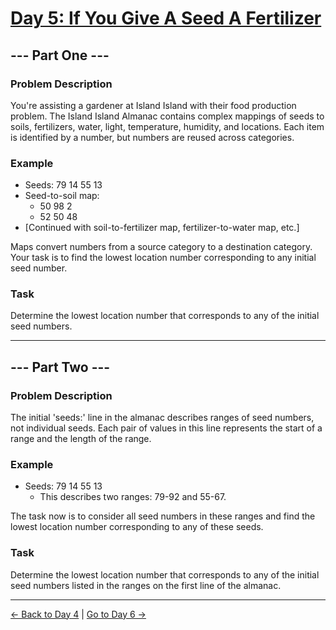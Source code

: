 
# [Day 5: If You Give A Seed A Fertilizer](https://adventofcode.com/2023/day/5)

## --- Part One ---

### Problem Description

You're assisting a gardener at Island Island with their food production problem. The Island Island Almanac contains complex mappings of seeds to soils, fertilizers, water, light, temperature, humidity, and locations. Each item is identified by a number, but numbers are reused across categories.

### Example

- Seeds: 79 14 55 13
- Seed-to-soil map:
  - 50 98 2
  - 52 50 48
- [Continued with soil-to-fertilizer map, fertilizer-to-water map, etc.]

Maps convert numbers from a source category to a destination category. Your task is to find the lowest location number corresponding to any initial seed number.

### Task

Determine the lowest location number that corresponds to any of the initial seed numbers.

---

## --- Part Two ---

### Problem Description

The initial 'seeds:' line in the almanac describes ranges of seed numbers, not individual seeds. Each pair of values in this line represents the start of a range and the length of the range.

### Example

- Seeds: 79 14 55 13
  - This describes two ranges: 79-92 and 55-67.

The task now is to consider all seed numbers in these ranges and find the lowest location number corresponding to any of these seeds.

### Task

Determine the lowest location number that corresponds to any of the initial seed numbers listed in the ranges on the first line of the almanac.

---

[← Back to Day 4](../day04/README.md) | [Go to Day 6 →](../day06/README.md)
